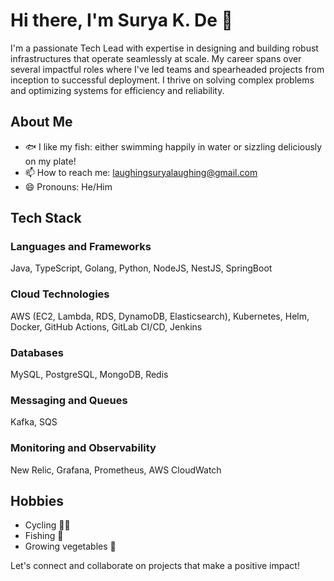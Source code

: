 # Hi there, I'm Surya K. De 👋

I'm a passionate Tech Lead with expertise in designing and building robust infrastructures that operate seamlessly at scale. My career spans over several impactful roles where I've led teams and spearheaded projects from inception to successful deployment. I thrive on solving complex problems and optimizing systems for efficiency and reliability.

## About Me

- 🐟 I like my fish: either swimming happily in water or sizzling deliciously on my plate!
- 📫 How to reach me: [laughingsuryalaughing@gmail.com](mailto:laughingsuryalaughing@gmail.com)
- 😄 Pronouns: He/Him

## Tech Stack

### Languages and Frameworks
Java, TypeScript, Golang, Python, NodeJS, NestJS, SpringBoot

### Cloud Technologies
AWS (EC2, Lambda, RDS, DynamoDB, Elasticsearch), Kubernetes, Helm, Docker, GitHub Actions, GitLab CI/CD, Jenkins

### Databases
MySQL, PostgreSQL, MongoDB, Redis

### Messaging and Queues
Kafka, SQS

### Monitoring and Observability
New Relic, Grafana, Prometheus, AWS CloudWatch

## Hobbies

- Cycling 🚴‍♂️
- Fishing 🎣
- Growing vegetables 🌱

Let's connect and collaborate on projects that make a positive impact!
